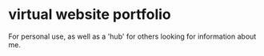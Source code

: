 # virtual website portfolio
For personal use, as well as a 'hub' for others looking for information about me.
